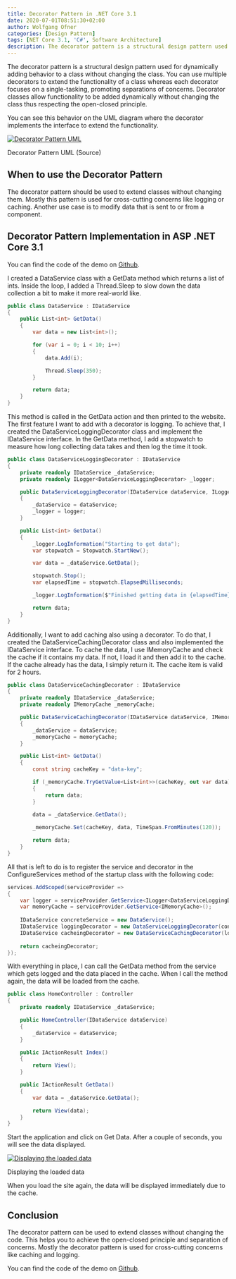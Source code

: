 ```yaml
---
title: Decorator Pattern in .NET Core 3.1
date: 2020-07-01T08:51:30+02:00
author: Wolfgang Ofner
categories: [Design Pattern]
tags: [NET Core 3.1, 'C#', Software Architecture]
description: The decorator pattern is a structural design pattern used for dynamically adding behavior to a class without changing the class.
---
```

The decorator pattern is a structural design pattern used for dynamically adding behavior to a class without changing the class. You can use multiple decorators to extend the functionality of a class whereas each decorator focuses on a single-tasking, promoting separations of concerns. Decorator classes allow functionality to be added dynamically without changing the class thus respecting the open-closed principle.

You can see this behavior on the UML diagram where the decorator implements the interface to extend the functionality.

<div class="col-12 col-sm-10 aligncenter">
  <a href="/assets/img/posts/2020/06/Decorator-Pattern-UML.jpg"><img loading="lazy" src="/assets/img/posts/2020/06/Decorator-Pattern-UML.jpg" alt="Decorator Pattern UML" /></a>
  
  <p>
    Decorator Pattern UML (Source)
  </p>
</div>

## When to use the Decorator Pattern

The decorator pattern should be used to extend classes without changing them. Mostly this pattern is used for cross-cutting concerns like logging or caching. Another use case is to modify data that is sent to or from a component.

## Decorator Pattern Implementation in ASP .NET Core 3.1

You can find the code of the demo on <a href="https://github.com/WolfgangOfner/.NETCore-DecoratorPattern" target="_blank" rel="noopener noreferrer">Github</a>.

I created a DataService class with a GetData method which returns a list of ints. Inside the loop, I added a Thread.Sleep to slow down the data collection a bit to make it more real-world like.

```csharp  
public class DataService : IDataService
{
    public List<int> GetData()
    {
        var data = new List<int>();

        for (var i = 0; i < 10; i++)
        {
            data.Add(i);

            Thread.Sleep(350);
        }

        return data;
    }
}  
```

This method is called in the GetData action and then printed to the website. The first feature I want to add with a decorator is logging. To achieve that, I created the DataServiceLoggingDecorator class and implement the IDataService interface. In the GetData method, I add a stopwatch to measure how long collecting data takes and then log the time it took.

```csharp  
public class DataServiceLoggingDecorator : IDataService
{
    private readonly IDataService _dataService;
    private readonly ILogger<DataServiceLoggingDecorator> _logger;

    public DataServiceLoggingDecorator(IDataService dataService, ILogger<DataServiceLoggingDecorator> logger)
    {
        _dataService = dataService;
        _logger = logger;
    }

    public List<int> GetData()
    {
        _logger.LogInformation("Starting to get data");
        var stopwatch = Stopwatch.StartNew();

        var data = _dataService.GetData();

        stopwatch.Stop();
        var elapsedTime = stopwatch.ElapsedMilliseconds;

        _logger.LogInformation($"Finished getting data in {elapsedTime} milliseconds");

        return data;
    }
}  
```

Additionally, I want to add caching also using a decorator. To do that, I created the DataServiceCachingDecorator class and also implemented the IDataService interface. To cache the data, I use IMemoryCache and check the cache if it contains my data. If not, I load it and then add it to the cache. If the cache already has the data, I simply return it. The cache item is valid for 2 hours.

```csharp  
public class DataServiceCachingDecorator : IDataService
{
    private readonly IDataService _dataService;
    private readonly IMemoryCache _memoryCache;

    public DataServiceCachingDecorator(IDataService dataService, IMemoryCache memoryCache)
    {
        _dataService = dataService;
        _memoryCache = memoryCache;
    }

    public List<int> GetData()
    {
        const string cacheKey = "data-key";

        if (_memoryCache.TryGetValue<List<int>>(cacheKey, out var data))
        {
            return data;
        }

        data = _dataService.GetData();
        
        _memoryCache.Set(cacheKey, data, TimeSpan.FromMinutes(120));

        return data;
    }
}  
```

All that is left to do is to register the service and decorator in the ConfigureServices method of the startup class with the following code:

```csharp  
services.AddScoped(serviceProvider =>  
{  
    var logger = serviceProvider.GetService<ILogger<DataServiceLoggingDecorator>>();  
    var memoryCache = serviceProvider.GetService<IMemoryCache>();
    
    IDataService concreteService = new DataService();  
    IDataService loggingDecorator = new DataServiceLoggingDecorator(concreteService, logger);  
    IDataService cacheingDecorator = new DataServiceCachingDecorator(loggingDecorator, memoryCache);
    
    return cacheingDecorator;  
});  
```

With everything in place, I can call the GetData method from the service which gets logged and the data placed in the cache. When I call the method again, the data will be loaded from the cache.

```csharp  
public class HomeController : Controller
{
    private readonly IDataService _dataService;    

    public HomeController(IDataService dataService)
    {
        _dataService = dataService;
    }

    public IActionResult Index()
    {
        return View();
    }

    public IActionResult GetData()
    {
        var data = _dataService.GetData();

        return View(data);
    }
}	  
```

Start the application and click on Get Data. After a couple of seconds, you will see the data displayed.

<div class="col-12 col-sm-10 aligncenter">
  <a href="/assets/img/posts/2020/06/Displaying-the-loaded-data.jpg"><img loading="lazy" src="/assets/img/posts/2020/06/Displaying-the-loaded-data.jpg" alt="Displaying the loaded data" /></a>
  
  <p>
    Displaying the loaded data
  </p>
</div>

When you load the site again, the data will be displayed immediately due to the cache.

## Conclusion

The decorator pattern can be used to extend classes without changing the code. This helps you to achieve the open-closed principle and separation of concerns. Mostly the decorator pattern is used for cross-cutting concerns like caching and logging.

You can find the code of the demo on <a href="https://github.com/WolfgangOfner/.NETCore-DecoratorPattern" target="_blank" rel="noopener noreferrer">Github</a>.